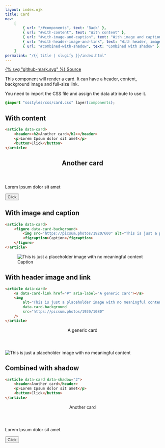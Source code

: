 ```yaml
---
layout: index.njk
title: Card
nav:
    [
        { url: "/#components", text: "Back" },
        { url: "#with-content", text: "With content" },
        { url: "#with-image-and-caption", text: "With image and caption" },
        { url: "#with-header-image-and-link", text: "With header, image and link" },
        { url: "#combined-with-shadow", text: "Combined with shadow" },
    ]
permalink: "/{{ title | slugify }}/index.html"
---
```


<a href="https://github.com/iamschulz/ssstyles/blob/main/css/card.css" data-button>{% svg "github-mark.svg" %} Source</a>

This component will render a card. It can have a header, content, background image and full-size link.

You need to import the CSS file and assign the data attribute to use it.

```css
@import "ssstyles/css/card.css" layer(components);
```

## With content

```html
<article data-card>
	<header><h2>Another card</h2></header>
	<p>Lorem Ipsum dolor sit amet</p>
	<button>Click</button>
</article>
```

<article data-card>
    <header><h2>Another card</h2></header>
    <p>Lorem Ipsum dolor sit amet</p>
    <button>Click</button>
</article>

## With image and caption

```html
<article data-card>
	<figure data-card-background>
		<img src="https://picsum.photos/1920/600" alt="This is just a placeholder image with no meaningful content" />
		<figcaption>Caption</figcaption>
	</figure>
</article>
```

<article data-card>
    <figure data-card-background>
        <img src="https://picsum.photos/1920/600" alt="This is just a placeholder image with no meaningful content">
        <figcaption>Caption</figcaption>
    </figure>
</article>

## With header image and link

```html
<article data-card>
	<a data-card-link href="#" aria-label="A generic card"></a>
	<img
		alt="This is just a placeholder image with no meaningful content"
		data-card-background
		src="https://picsum.photos/1920/1080"
	/>
</article>
```

<article data-card>
    <a data-card-link href="#" aria-label="A generic card"></a>
    <header>A generic card</header>
    <img alt="This is just a placeholder image with no meaningful content" data-card-background src="https://picsum.photos/1920/1080">
</article>

## Combined with shadow

```html
<article data-card data-shadow="2">
	<header>Another card</header>
	<p>Lorem Ipsum dolor sit amet</p>
	<button>Click</button>
</article>
```

<article data-card data-shadow="2">
    <header>Another card</header>
    <p>Lorem Ipsum dolor sit amet</p>
    <button>Click</button>
</article>
